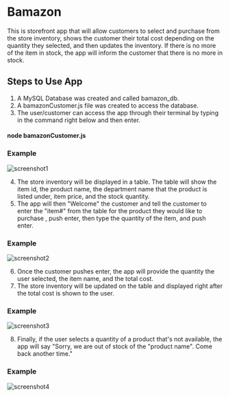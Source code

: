 # Bamazon
This is storefront app that will allow customers to select and purchase from the store inventory, shows the customer their total cost depending on the quantity they selected, and then updates the inventory. If there is no more of the item in stock, the app will inform the customer that there is no more in stock.

## Steps to Use App

1. A MySQL Database was created and called bamazon_db.
2. A bamazonCustomer.js file was created to access the database.
3. The user/customer can access the app through their terminal by typing in the command right below and then enter.
#### node bamazonCustomer.js
### Example
![screenshot1](https://user-images.githubusercontent.com/30578501/34743594-19d65bc8-f53f-11e7-907c-f9512d31ff23.gif)

4. The store inventory will be displayed in a table. The table will show the item id, the product name, the department name that the product is listed under, item price, and the stock quantity.
5. The app will then "Welcome" the customer and tell the customer to enter the "item#" from the table for the product they would like to purchase , push enter, then type the quantity of the item, and push enter.

### Example
![screenshot2](https://user-images.githubusercontent.com/30578501/34744073-d37e5fa2-f540-11e7-9301-aa07d0b7a182.gif)

6. Once the customer pushes enter, the app will provide the quantity the user selected, the item name, and the total cost.
7. The store inventory will be updated on the table and displayed right after the total cost is shown to the user.

### Example
![screenshot3](https://user-images.githubusercontent.com/30578501/34744564-79570ba8-f542-11e7-9071-cac24a964800.gif)

8. Finally, if the user selects a quantity of a product that's not available, the app will say "Sorry, we are out of stock of the "product name". Come back another time."

### Example
![screenshot4](https://user-images.githubusercontent.com/30578501/34745005-01fc7b0e-f544-11e7-8f02-98b702ac8bd9.gif)


